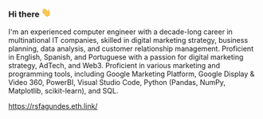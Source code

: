 ### Hi there <img width=20 src='https://raw.githubusercontent.com/ABSphreak/ABSphreak/master/gifs/Hi.gif'>

I'm an experienced computer engineer with a decade-long career in multinational IT companies, skilled in digital marketing strategy, business planning, data analysis, and customer relationship management. Proficient in English, Spanish, and Portuguese with a passion for digital marketing strategy, AdTech, and Web3. Proficient in various marketing and programming tools, including Google Marketing Platform, Google Display & Video 360, PowerBI, Visual Studio Code, Python (Pandas, NumPy, Matplotlib, scikit-learn), and SQL.

https://rsfagundes.eth.link/


<!--
**0xrsfagundes/0xrsfagundes** is a ✨ _special_ ✨ repository because its `README.md` (this file) appears on your GitHub profile.

Here are some ideas to get you started:

- 🔭 I’m currently working on ...
- 🌱 I’m currently learning ...
- 👯 I’m looking to collaborate on ...
- 🤔 I’m looking for help with ...
- 💬 Ask me about ...
- 📫 How to reach me: ...
- 😄 Pronouns: ...
- ⚡ Fun fact: ...
-->
